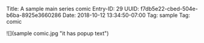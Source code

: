 Title: A sample main series comic
Entry-ID: 29
UUID: f7db5e22-cbed-504e-b6ba-8925e3660286
Date: 2018-10-12 13:34:50-07:00
Tag: sample
Tag: comic

![](sample comic.jpg "it has popup text")